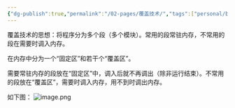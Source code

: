 ```yaml
---
{"dg-publish":true,"permalink":"/02-pages/覆盖技术/","tags":["personal/blog","os"]}
---
```


覆盖技术的思想：将程序分为多个段（多个模块）。常用的段常驻内存，不常用的段在需要时调入内存。

在内存中分为一个“固定区”和若干个“覆盖区”。

需要常驻内存的段放在“固定区”中，调入后就不再调出（除非运行结束）。不常用的段放在“覆盖区”，需要时调入内存，用不到时调出内存。

如下图：
![image.png](https://yelanyanyu-img-bed.oss-cn-hangzhou.aliyuncs.com/img/blog/2024/09/20240911222348.png)
